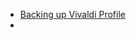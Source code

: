 - [Backing up Vivaldi Profile](https://forum.vivaldi.net/topic/14642/how-to-manually-backup-restore-transfer-your-profile-to-another-device/5)
-